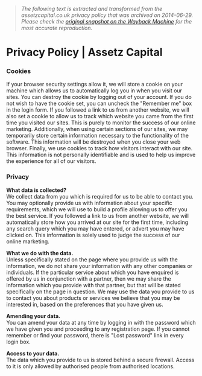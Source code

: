 > *The following text is extracted and transformed from the assetzcapital.co.uk privacy policy that was archived on 2014-06-29. Please check the [original snapshot on the Wayback Machine](https://web.archive.org/web/20140629064629id_/https%3A//www.assetzcapital.co.uk/privacy-policy) for the most accurate reproduction.*

# Privacy Policy | Assetz Capital

### Cookies

If your browser security settings allow it, we will store a cookie on your machine which allows us to automatically log you in when you visit our sites. You can destroy the cookie by logging out of your account. If you do not wish to have the cookie set, you can uncheck the "Remember me" box in the login form. If you followed a link to us from another website, we will also set a cookie to allow us to track which website you came from the first time you visited our sites. This is purely to monitor the success of our online marketing. Additionally, when using certain sections of our sites, we may temporarily store certain information necessary to the functionality of the software. This information will be destroyed when you close your web browser. Finally, we use cookies to track how visitors interact with our site. This information is not personally identifiable and is used to help us improve the experience for all of our visitors.

### Privacy

**What data is collected?**  
We collect data from you which is required for us to be able to contact you. You may optionally provide us with information about your specific requirements, which we will use to build a profile allowing us to offer you the best service. If you followed a link to us from another website, we will automatically store how you arrived at our site for the first time, including any search query which you may have entered, or advert you may have clicked on. This information is solely used to judge the success of our online marketing.

**What we do with the data.**  
Unless specifically stated on the page where you provide us with the information, we do not share your information with any other companies or individuals. If the particular service about which you have enquired is offered by us in conjunction with a partner, then we may share the information which you provide with that partner, but that will be stated specifically on the page in question. We may use the data you provide to us to contact you about products or services we believe that you may be interested in, based on the preferences that you have given us.

**Amending your data.**  
You can amend your data at any time by logging in with the password which we have given you and proceeding to any registration page. If you cannot remember or find your password, there is "Lost password" link in every login box.

**Access to your data.**  
The data which you provide to us is stored behind a secure firewall. Access to it is only allowed by authorised people from authorised locations.
